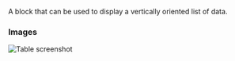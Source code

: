 A block that can be used to display a vertically oriented list of data.

### Images

![Table screenshot](https://gitlab.com/appsemble/appsemble/-/raw/0.32.2-test.8/config/assets/list.png)
